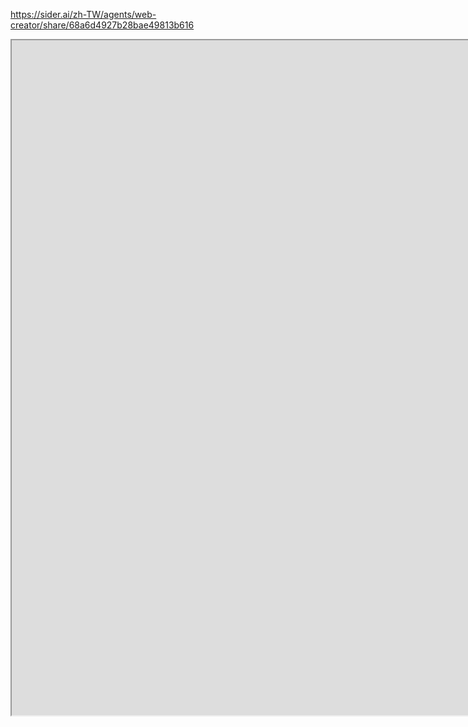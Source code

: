 https://sider.ai/zh-TW/agents/web-creator/share/68a6d4927b28bae49813b616
<iframe src="https://sider.ai/zh-TW/agents/web-creator/share/68a6d4927b28bae49813b616" width="1920" height="1080"></iframe>
